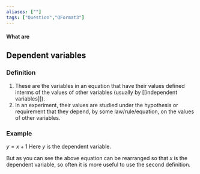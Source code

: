 ```yaml
---
aliases: [""]
tags: ["Question","QFormat3"]
---
```


#### What are
## Dependent variables
### Definition
1) These are the variables in an equation that have their values defined interms of the values of other variables (usually by [[independent variables]]).
2)  In an experiment, their values are studied under the hypothesis or requirement that they depend, by some law/rule/equation, on the values of other variables.

### Example
$y=x+1$
Here $y$ is the dependent variable.

But as you can see the above equation can be rearranged so that $x$ is the dependent variable, so often it is more useful to use the second definition.